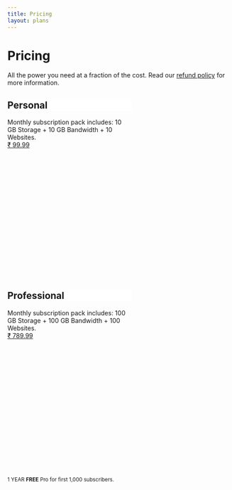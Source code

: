 ```yaml
---
title: Pricing
layout: plans
---
```


<h1 class="mdl-typography--font-light">Pricing</h1>

All the power you need at a fraction of the cost. Read our <a href="{{ site.url }}/plans/refund">refund policy</a> for more information.

<!-- Square card -->
<style>
.demo-card-square.mdl-card {
  width: 280px;
  height: 400px;
  margin-right: 20px;
  margin-bottom: 20px;
}
.demo-card-square > .mdl-card__title {
  background:
    url('/assets/third-party/subtle-patterns/topography.png') bottom right 15% no-repeat #fff;
}
</style>

<div class="demo-card-square mdl-card pull-left">
    <div class="mdl-card__title mdl-card--expand">
        <h2 class="mdl-card__title-text">Personal</h2>
    </div>
    <div class="mdl-card__supporting-text">
        Monthly subscription pack includes: 
        10 GB Storage
        + 10 GB Bandwidth
        + 10 Websites.
    </div>
    <div class="mdl-card__actions mdl-card--border">
        <a class="mdl-button mdl-button--accent mdl-js-button mdl-js-ripple-effect" href="{{ site.url }}/auth/sign-in">
            ₹ 99.99
        </a>
    </div>
</div>

<div class="demo-card-square mdl-card pull-left">
    <div class="mdl-card__title mdl-card--expand">
        <h2 class="mdl-card__title-text">Professional</h2>
    </div>
    <div class="mdl-card__supporting-text">
        Monthly subscription pack includes: 
        100 GB Storage
        + 100 GB Bandwidth
        + 100 Websites.
    </div>
    <div class="mdl-card__actions mdl-card--border">
        <a class="mdl-button mdl-button--accent mdl-js-button mdl-js-ripple-effect" href="{{ site.url }}/auth/sign-in">
            ₹ 789.99
        </a>
    </div>
</div>

<sup>1 YEAR <b>FREE</b> Pro for first 1,000 subscribers.</sup>
